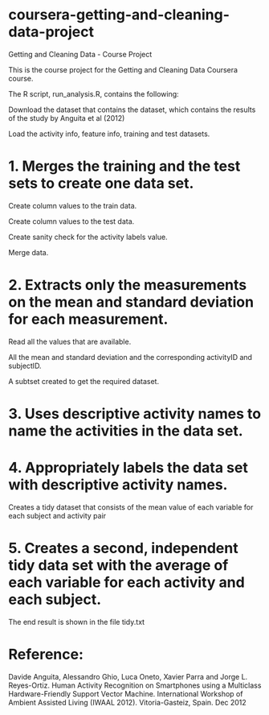# coursera-getting-and-cleaning-data-project
Getting and Cleaning Data - Course Project

This is the course project for the Getting and Cleaning Data Coursera course.

The R script, run_analysis.R, contains the following:

Download the dataset that contains the dataset, which contains the results of the study by Anguita et al (2012)

Load the activity info, feature info, training and test datasets.

# 1. Merges the training and the test sets to create one data set.
Create column values to the train data.

Create column values to the test data.

Create sanity check for the activity labels value.

Merge data.

# 2. Extracts only the measurements on the mean and standard deviation for each measurement.
Read all the values that are available.

All the mean and standard deviation and the corresponding activityID and subjectID.

A subtset created to get the required dataset.

# 3. Uses descriptive activity names to name the activities in the data set.

# 4. Appropriately labels the data set with descriptive activity names.
Creates a tidy dataset that consists of the mean value of each variable for each subject and activity pair

# 5. Creates a second, independent tidy data set with the average of each variable for each activity and each subject.
The end result is shown in the file tidy.txt


# Reference:
Davide Anguita, Alessandro Ghio, Luca Oneto, Xavier Parra and Jorge L. Reyes-Ortiz. Human Activity Recognition on Smartphones using a Multiclass Hardware-Friendly Support Vector Machine. International Workshop of Ambient Assisted Living (IWAAL 2012). Vitoria-Gasteiz, Spain. Dec 2012
